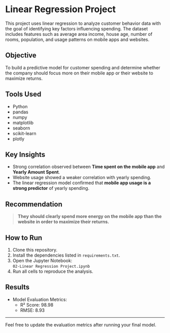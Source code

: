 # Linear Regression Project

This project uses linear regression to analyze customer behavior data with the goal of identifying key factors influencing spending. The dataset includes features such as average area income, house age, number of rooms, population, and usage patterns on mobile apps and websites.

## Objective

To build a predictive model for customer spending and determine whether the company should focus more on their mobile app or their website to maximize returns.

## Tools Used

- Python
- pandas
- numpy
- matplotlib
- seaborn
- scikit-learn
- plotly

## Key Insights

- Strong correlation observed between **Time spent on the mobile app** and **Yearly Amount Spent**.
- Website usage showed a weaker correlation with yearly spending.
- The linear regression model confirmed that **mobile app usage is a strong predictor** of yearly spending.

## Recommendation

> **They should clearly spend more energy on the mobile app than the website in order to maximize their returns.**

## How to Run

1. Clone this repository.
2. Install the dependencies listed in `requirements.txt`.
3. Open the Jupyter Notebook:  
   `02-Linear Regression Project.ipynb`
4. Run all cells to reproduce the analysis.

## Results

- Model Evaluation Metrics:
  - R² Score: 98.98
  - RMSE: 8.93

---

Feel free to update the evaluation metrics after running your final model.
